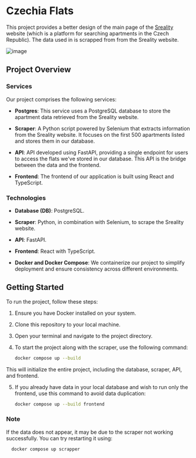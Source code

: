 # Czechia Flats

This project provides a better design of the main page of the [Sreality](https://www.sreality.cz/en/search/for-sale/apartments) website (which is a  platform for searching apartments in the Czech Republic). The data used in is scrapped from from the Sreality website.

![image](https://github.com/Hazem-Atya/czechia-flats/assets/53778545/0b28d230-5cd3-44c8-8b2c-a30966ab8f91)


## Project Overview

### Services
Our project comprises the following services:

- **Postgres**: This service uses a PostgreSQL database to store the apartment data retrieved from the Sreality website.

- **Scraper**: A Python script powered by Selenium that  extracts information from the Sreality website. It focuses on the first 500 apartments listed and stores them in our database.

- **API**:  API developed using FastAPI, providing a single endpoint for users to access the flats we've stored in our database. This API is the bridge between the data and the frontend.

- **Frontend**: The frontend of our application is built using React and TypeScript. 

### Technologies

- **Database (DB)**: PostgreSQL.

- **Scraper**: Python, in combination with Selenium, to scrape the Sreality website.

- **API**: FastAPI. 

- **Frontend**: React with TypeScript.

- **Docker and Docker Compose**: We containerize our project to simplify deployment and ensure consistency across different environments.

## Getting Started

To run the project, follow these steps:

1. Ensure you have Docker installed on your system.

2. Clone this repository to your local machine.

3. Open your terminal and navigate to the project directory.

4. To start the project along with the scraper, use the following command:
   ```bash
   docker compose up --build


  This will initialize the entire project, including the database, scraper, API, and frontend.
  
5. If you already have data in your local database and wish to run only the frontend, use this command to avoid data duplication:
   ```bash
   docker compose up --build frontend

 ### Note
If the data does not appear, it may be due to the scraper not working successfully. You can try restarting it using:
 ```bash
   docker compose up scrapper

